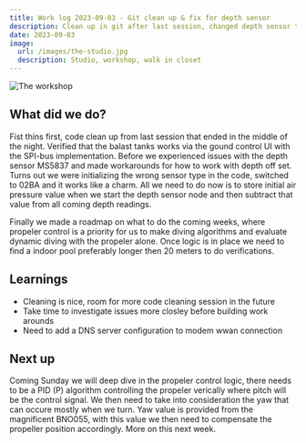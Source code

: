 ```yaml
---
title: Work log 2023-09-03 - Git clean up & fix for depth sensor
description: Clean up in git after last session, changed depth sensor to MS5837_02BA
date: 2023-09-03
image:
  url: /images/the-studio.jpg
  description: Studio, workshop, walk in closet
---
```


![The workshop](/images/the-studio.jpg)

## What did we do?

Fist thins first, code clean up from last session that ended in the middle of the night. Verified that the balast tanks works via the gound control UI with the SPI-bus implementation.
Before we experienced issues with the depth sensor MS5837 and made workarounds for how to work with depth off set. Turns out we were initializing the wrong sensor type in the code, switched to 02BA and it works like a charm. All we need to do now is to store initial air pressure value when we start the depth sensor node and then subtract that value from all coming depth readings.

Finally we made a roadmap on what to do the coming weeks, where propeler control is a priority for us to make diving algorithms and evaluate dynamic diving with the propeler alone. Once logic is in place we need to find a indoor pool preferably longer then 20 meters to do verifications.

## Learnings

- Cleaning is nice, room for more code cleaning session in the future
- Take time to investigate issues more closley before building work arounds
- Need to add a DNS server configuration to modem wwan connection

## Next up

Coming Sunday we will deep dive in the propeler control logic, there needs to be a PID (P) algorithm controlling the propeler verically where pitch will be the control signal. We then need to take into consideration the yaw that can occure mostly when we turn. Yaw value is provided from the magnificent BNO055, with this value we then need to compensate the propeller position accordingly. More on this next week.
